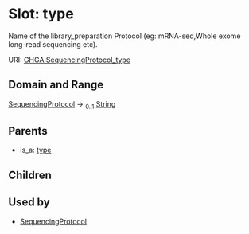 
# Slot: type


Name of the library_preparation Protocol (eg: mRNA-seq,Whole exome long-read sequencing etc).

URI: [GHGA:SequencingProtocol_type](https://w3id.org/GHGA/SequencingProtocol_type)


## Domain and Range

[SequencingProtocol](SequencingProtocol.md) &#8594;  <sub>0..1</sub> [String](types/String.md)

## Parents

 *  is_a: [type](type.md)

## Children


## Used by

 * [SequencingProtocol](SequencingProtocol.md)

